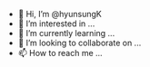 - 👋 Hi, I’m @hyunsungK
- 👀 I’m interested in ...
- 🌱 I’m currently learning ...
- 💞️ I’m looking to collaborate on ...
- 📫 How to reach me ...

<!---
hyunsungK/hyunsungK is a ✨ special ✨ repository because its `README.md` (this file) appears on your GitHub profile.
You can click the Preview link to take a look at your changes.
--->

